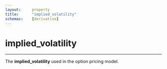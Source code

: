 ```yaml
---
layout:     property
title:      "implied_volatility"
schemas:    [derivative]
---
```


# implied_volatility

---

The **implied_volatility** used in the option pricing model.
